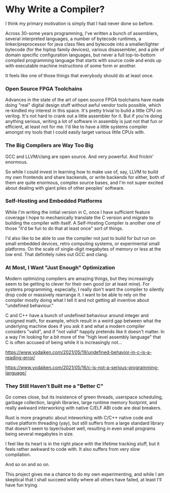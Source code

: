 # Why Write a Compiler?

I think my primary motivation is simply that I had never done so before.

Across 30-some years programming, I've written a bunch of assemblers, several
interpreted languages, a number of bytecode runtimes, a linker/preprocessor for
java class files and bytecode into a smaller/lighter bytecode (for the hiptop
family devices), various disassembler, and a pile of domain specific
configuration languages, but never a full top-to-bottom compiled programming
language that starts with source code and ends up with executable machine
instructions of some form or another.

It feels like one of those things that everybody should do at least once.

### Open Source FPGA Toolchains

Advances in the state of the art of open source FPGA toolchains have made doing
"real" digital design stuff without awful vendor tools possible, which
re-kindled my interest in this space.  It's pretty trivial to build a little
CPU on verilog.  It's not hard to crank out a little assembler for it.  But if
you're doing anything serious, writing a lot of software in assembly is just
not that fun or efficient, at least not for me.  I'd like to have a little
systems compiler amongst my tools that I could easily target various little
CPUs with.

### The Big Compilers are Way Too Big

GCC and LLVM/clang are open source.  And very powerful.  And frickin' enormous.

So while I could invest in learning how to make use of, say, LLVM to build my
own frontends and share backends, or write backends for either, both of them
are quite enormous, complex source bases, and I'm not super excited about
dealing with giant piles of other peoples' software.

### Self-Hosting and Embedded Platforms

While I'm writing the initial version in C, once I have sufficient feature
coverage I hope to mechanically translate the C version and migrate to building
the compiler with itself.  A Self-Hosting Compiler is another one of those
"it'd be fun to do that at least once" sort of things.

I'd also like to be able to use the compiler not just to build for but run on
small embedded devices, retro computing systems, or experimental small
platforms.  On the scale of single-digit megabytes of memory or less at the low
end.  That definitely rules out GCC and clang.

### At Most, I Want "Just Enough" Optimization

Modern optimizing compilers are amazing things, but they increasingly seem to
be getting to clever for their own good (or at least mine).  For systems
programming, especially, I really don't want the compiler to silently drop code
or massively rearrange it.  I want to be able to rely on the compiler mostly
doing what I tell it and not getting all inventive about "undefined behaviour."

C and C++ have a bunch of undefined behaviour around integer and unsigned math,
for example, which result in a weird gap between what the underlying machine
does if you ask it and what a modern compiler considers "valid", and if "not
valid" happily pretends like it doesn't matter.  In a way I'm looking for a bit
more of the "high level assembly language" that C is often accused of being
while it is increasingly not...

https://www.yodaiken.com/2021/05/19/undefined-behavior-in-c-is-a-reading-error/

https://www.yodaiken.com/2021/05/16/c-is-not-a-serious-programming-language/

### They Still Haven't Built me a "Better C"

Go comes close, but its insistence of green threads, userspace scheduling,
garbage collection, largish libraries, large runtime memory footprint, and
really awkward interworking with native C/ELF ABI code are deal breakers.

Rust is more pragmatic about inteworking with C/C++ native code and native
platform threading (yay), but still suffers from a large standard library that
doesn't seem to layer/subset well, resulting in even small programs being
several megabytes in size.

I feel like its heart is in the right place with the lifetime tracking stuff,
but it feels rather awkward to code with.  It also suffers from very slow
compilation.

And so on and so on.

This project gives me a chance to do my own experimenting, and while I am
skeptical that I shall succeed wildly where all others have failed, at least
I'll have fun trying.
